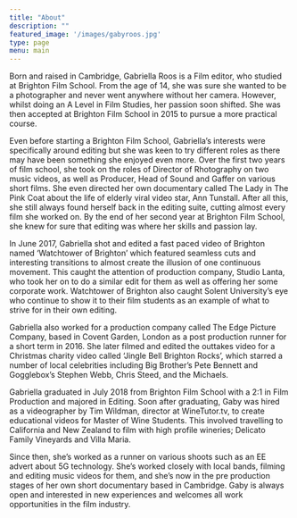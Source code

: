 ```yaml
---
title: "About"
description: ""
featured_image: '/images/gabyroos.jpg'
type: page
menu: main
---
```


Born and raised in Cambridge, Gabriella Roos is a Film editor, who studied at Brighton Film School. From the age of 14, she was sure she wanted to be a photographer and never went anywhere without her camera. However, whilst doing an A Level in Film Studies, her passion soon shifted. She was then accepted at Brighton Film School in 2015 to pursue a more practical course.

Even before starting a Brighton Film School, Gabriella’s interests were specifically around editing but she was keen to try different roles as there may have been something she enjoyed even more. Over the first two years of film school, she took on the roles of Director of Rhotography on two music videos, as well as Producer, Head of Sound and Gaffer on various short films. She even directed her own documentary called The Lady in The Pink Coat about the life of elderly viral video star, Ann Tunstall. After all this, she still always found herself back in the editing suite, cutting almost every film she worked on. By the end of her second year at Brighton Film School, she knew for sure that editing was where her skills and passion lay.

In June 2017, Gabriella shot and edited a fast paced video of Brighton named ‘Watchtower of Brighton’ which featured seamless cuts and interesting transitions to almost create the illusion of one continuous movement. This caught the attention of production company, Studio Lanta, who took her on to do a similar edit for them as well as offering her some corporate work. Watchtower of Brighton also caught Solent University’s eye who continue to show it to their film students as an example of what to strive for in their own editing.

Gabriella also worked for a production company called The Edge Picture Company, based in Covent Garden, London as a post production runner for a short term in 2016. She later filmed and edited the outtakes video for a Christmas charity video called ‘Jingle Bell Brighton Rocks’, which starred a number of local celebrities including Big Brother’s Pete Bennett and Gogglebox’s Stephen Webb, Chris Steed, and the Michaels.

Gabriella graduated in July 2018 from Brighton Film School with a 2:1 in Film Production and majored in Editing. Soon after graduating, Gaby was hired as a videographer by Tim Wildman, director at WineTutor.tv, to create educational videos for Master of Wine Students. This involved travelling to California and New Zealand to film with high profile wineries; Delicato Family Vineyards and Villa Maria.

Since then, she’s worked as a runner on various shoots such as an EE advert about 5G technology. She’s worked closely with local bands, filming and editing music videos for them, and she’s now in the pre production stages of her own short documentary based in Cambridge. Gaby is always open and interested in new experiences and welcomes all work opportunities in the film industry.